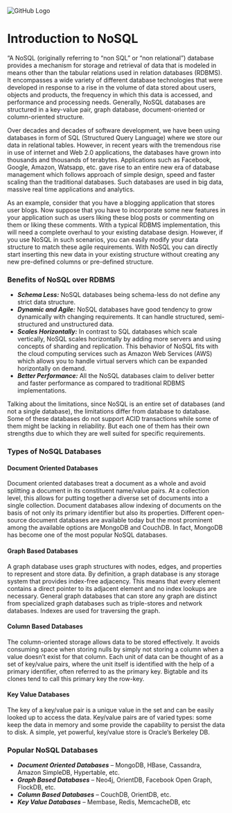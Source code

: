 ![GitHub Logo](https://s3.ap-south-1.amazonaws.com/greyatom-social/GreyAtom-logo.png)

# Introduction to NoSQL

“A NoSQL (originally referring to “non SQL” or “non relational”) database provides a mechanism for storage and retrieval of data that is modeled in means other than the tabular relations used in relation databases (RDBMS). It encompasses a wide variety of different database technologies that were developed in response to a rise in the volume of data stored about users, objects and products, the frequency in which this data is accessed, and performance and processing needs. Generally, NoSQL databases are structured in a key-value pair, graph database, document-oriented or column-oriented structure.

Over decades and decades of software development, we have been using databases in form of SQL (Structured Query Language) where we store our data in relational tables. However, in recent years with the tremendous rise in use of internet and Web 2.0 applications, the databases have grown into thousands and thousands of terabytes. Applications such as Facebook, Google, Amazon, Watsapp, etc. gave rise to an entire new era of database management which follows approach of simple design, speed and faster scaling than the traditional databases. Such databases are used in big data, massive real time applications and analytics.

As an example, consider that you have a blogging application that stores user blogs. Now suppose that you have to incorporate some new features in your application such as users liking these blog posts or commenting on them or liking these comments. With a typical RDBMS implementation, this will need a complete overhaul to your existing database design. However, if you use NoSQL in such scenarios, you can easily modify your data structure to match these agile requirements. With NoSQL you can directly start inserting this new data in your existing structure without creating any new pre-defined columns or pre-defined structure.

### Benefits of NoSQL over RDBMS
* ***Schema Less:*** NoSQL databases being schema-less do not define any strict data structure.
* ***Dynamic and Agile:*** NoSQL databases have good tendency to grow dynamically with changing requirements. It can handle structured, semi-structured and unstructured data.
* ***Scales Horizontally:*** In contrast to SQL databases which scale vertically, NoSQL scales horizontally by adding more servers and using concepts of sharding and replication. This behavior of NoSQL fits with the cloud computing services such as Amazon Web Services (AWS) which allows you to handle virtual servers which can be expanded horizontally on demand.
* ***Better Performance:*** All the NoSQL databases claim to deliver better and faster performance as compared to traditional RDBMS implementations.

Talking about the limitations, since NoSQL is an entire set of databases (and not a single database), the limitations differ from database to database. Some of these databases do not support ACID transactions while some of them might be lacking in reliability. But each one of them has their own strengths due to which they are well suited for specific requirements.

### Types of NoSQL Databases
#### Document Oriented Databases
Document oriented databases treat a document as a whole and avoid splitting a document in its constituent name/value pairs. At a collection level, this allows for putting together a diverse set of documents into a single collection. Document databases allow indexing of documents on the basis of not only its primary identifier but also its properties. Different open-source document databases are available today but the most prominent among the available options are MongoDB and CouchDB. In fact, MongoDB has become one of the most popular NoSQL databases.

#### Graph Based Databases
A graph database uses graph structures with nodes, edges, and properties to represent and store data. By definition, a graph database is any storage system that provides index-free adjacency. This means that every element contains a direct pointer to its adjacent element and no index lookups are necessary. General graph databases that can store any graph are distinct from specialized graph databases such as triple-stores and network databases. Indexes are used for traversing the graph.

#### Column Based Databases
The column-oriented storage allows data to be stored effectively. It avoids consuming space when storing nulls by simply not storing a column when a value doesn’t exist for that column. Each unit of data can be thought of as a set of key/value pairs, where the unit itself is identified with the help of a primary identifier, often referred to as the primary key. Bigtable and its clones tend to call this primary key the row-key.

#### Key Value Databases
The key of a key/value pair is a unique value in the set and can be easily looked up to access the data. Key/value pairs are of varied types: some keep the data in memory and some provide the capability to persist the data to disk. A simple, yet powerful, key/value store is Oracle’s Berkeley DB.


### Popular NoSQL Databases

* ***Document Oriented Databases*** – MongoDB, HBase, Cassandra, Amazon SimpleDB, Hypertable, etc.
* ***Graph Based Databases*** – Neo4j, OrientDB, Facebook Open Graph, FlockDB, etc.
* ***Column Based Databases*** – CouchDB, OrientDB, etc.
* ***Key Value Databases*** – Membase, Redis, MemcacheDB, etc